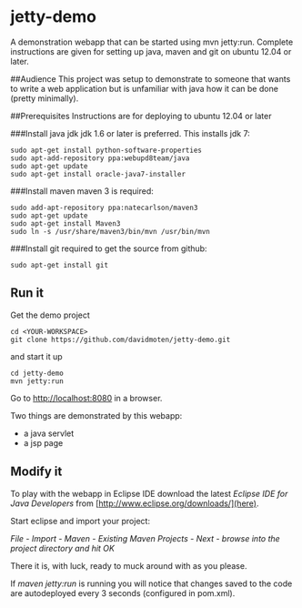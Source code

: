 jetty-demo
==========

A demonstration webapp that can be started using mvn jetty:run. Complete instructions are given for setting up java, maven and git on ubuntu 12.04 or later.

##Audience
This project was setup to demonstrate to someone that wants to write a web application but is unfamiliar with java how it can be done (pretty minimally).

##Prerequisites
Instructions are for deploying to ubuntu 12.04 or later

###Install java jdk
jdk 1.6 or later is preferred. This installs jdk 7:

```
sudo apt-get install python-software-properties
sudo apt-add-repository ppa:webupd8team/java
sudo apt-get update
sudo apt-get install oracle-java7-installer
```

###Install maven
maven 3 is required:

```
sudo add-apt-repository ppa:natecarlson/maven3
sudo apt-get update
sudo apt-get install Maven3
sudo ln -s /usr/share/maven3/bin/mvn /usr/bin/mvn
```
###Install git
required to get the source from github:

```
sudo apt-get install git
```

Run it
-------------------------
Get the demo project

```
cd <YOUR-WORKSPACE>
git clone https://github.com/davidmoten/jetty-demo.git
```

and start it up

```
cd jetty-demo
mvn jetty:run
```

Go to [http://localhost:8080](http://localhost:8080) in a browser.

Two things are demonstrated by this webapp:

* a java servlet
* a jsp page

Modify it
-------------------------

To play with the webapp in Eclipse IDE download the latest *Eclipse IDE for Java Developers* from [http://www.eclipse.org/downloads/](here). 

Start eclipse and import your project:

*File - Import - Maven - Existing Maven Projects - Next - browse into the project directory and hit OK*

There it is, with luck, ready to muck around with as you please.

If *maven jetty:run* is running you will notice that changes saved to the code are autodeployed every 3 seconds (configured in pom.xml).

    
    

